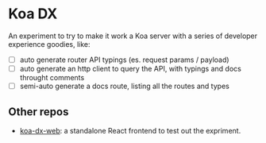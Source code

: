 # Koa DX

An experiment to try to make it work a Koa server with a series of developer experience goodies, like:

- [ ] auto generate router API typings (es. request params / payload)
- [ ] auto generate an http client to query the API, with typings and docs throught comments
- [ ] semi-auto generate a docs route, listing all the routes and types

## Other repos

- [koa-dx-web](https://github.com/cloud-walker/koa-dx-web): a standalone React frontend to test out the expriment.
